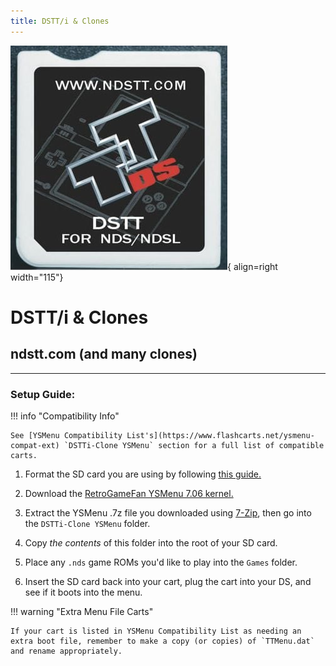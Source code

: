 ```yaml
---
title: DSTT/i & Clones
---
```


![DSTT](../images/dstt.jpg){ align=right width="115"}
# DSTT/i & Clones
## ndstt.com (and many clones)

---

### Setup Guide:

!!! info "Compatibility Info"

    See [YSMenu Compatibility List's](https://www.flashcarts.net/ysmenu-compat-ext) `DSTTi-Clone YSMenu` section for a full list of compatible carts.

1. Format the SD card you are using by following [this guide.](https://wiki.hacks.guide/wiki/Formatting_an_SD_card)

1. Download the [RetroGameFan YSMenu 7.06 kernel.](https://gbatemp.net/download/retrogamefan-multi-cart-update.35737/download)

1. Extract the YSMenu .7z file you downloaded using [7-Zip](https://www.7-zip.org/), then go into the `DSTTi-Clone YSMenu` folder.

1. Copy *the contents* of this folder into the root of your SD card.

1. Place any `.nds` game ROMs you'd like to play into the `Games` folder.

1. Insert the SD card back into your cart, plug the cart into your DS, and see if it boots into the menu.

!!! warning "Extra Menu File Carts"

    If your cart is listed in YSMenu Compatibility List as needing an extra boot file, remember to make a copy (or copies) of `TTMenu.dat` and rename appropriately.